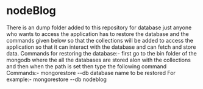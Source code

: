 # nodeBlog
There is an dump folder added to this repository for database just anyone who wants to access the application has to restore the database and the commands given below so that the collections will be added to access the application so that it can interact with the database and can fetch and store data.
Commands for restoring the database:-
first go to the bin folder of the mongodb where the all the databases are stored alon with the collections and then when the path is set then type the following command
Commands:- mongorestore --db database name to be restored
For example:- mongorestore --db nodeblog

